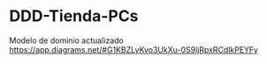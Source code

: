 # DDD-Tienda-PCs

Modelo de dominio actualizado https://app.diagrams.net/#G1KBZLyKvo3UkXu-0S9ljRpxRCdlkPEYFy 
